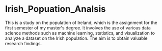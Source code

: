# Irish_Popuation_Analsis
This is a study on the population of Ireland, which is the assignment for the first semester of my master's degree. It involves the use of various data science methods such as machine learning, statistics, and visualization to analyze a dataset on the Irish population. The aim is to obtain valuable research findings.
